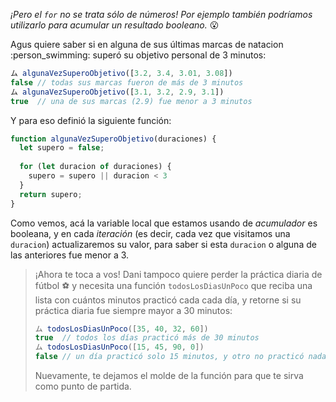 _¡Pero el `for` no se trata sólo de números! Por ejemplo también podríamos utilizarlo para acumular un resultado booleano._ :open_mouth:

Agus quiere saber si en alguna de sus últimas marcas de natacion :person_swimming: superó su objetivo personal de 3 minutos: 

```javascript
ム algunaVezSuperoObjetivo([3.2, 3.4, 3.01, 3.08])
false // todas sus marcas fueron de más de 3 minutos
ム algunaVezSuperoObjetivo([3.1, 3.2, 2.9, 3.1])
true  // una de sus marcas (2.9) fue menor a 3 minutos
```

Y para eso definió la siguiente función:

```javascript
function algunaVezSuperoObjetivo(duraciones) {
  let supero = false;
  
  for (let duracion of duraciones) {
    supero = supero || duracion < 3 
  }
  return supero;
}

```

Como vemos, acá la variable local que estamos usando de _acumulador_ es booleana, y en cada _iteración_ (es decir, cada vez que visitamos una `duracion`) actualizaremos su valor, para saber si esta `duracion` o alguna de las anteriores fue menor a 3. 


> ¡Ahora te toca a vos! Dani tampoco quiere perder la práctica diaria de fútbol :soccer: y necesita una función `todosLosDiasUnPoco` que reciba una lista con cuántos minutos practicó cada cada día, y retorne si su práctica diaria fue siempre mayor a 30 minutos: 
>
> 
> ```javascript
> ム todosLosDiasUnPoco([35, 40, 32, 60])
> true  // todos los días practicó más de 30 minutos
> ム todosLosDiasUnPoco([15, 45, 90, 0])
> false // un día practicó solo 15 minutos, y otro no practicó nada
>``` 
> 
> Nuevamente, te dejamos el molde de la función para que te sirva como punto de partida. 



